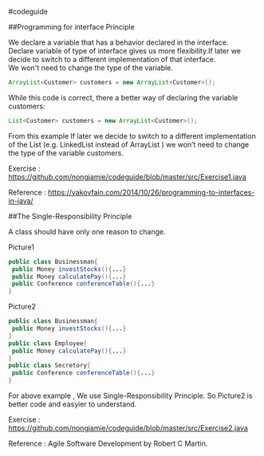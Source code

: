 #codeguide

##Programming for interface Principle

We declare a variable that has a behavior declared in the interface.<br>Declare variable of type of interface gives us more flexibility.If later we decide to switch to a different implementation of that interface.<br>We won't need to change the type of the variable.
  ```java
ArrayList<Customer> customers = new ArrayList<Customer>();
  ```
While this code is correct,  there a better way of declaring the variable customers:
  ```java
List<Customer> customers = new ArrayList<Customer>();
  ```
From this example If later we decide to switch to a different implementation of the List (e.g. LinkedList instead of ArrayList ) we won’t need to change the type of the variable customers.

Exercise : https://github.com/nongjamie/codeguide/blob/master/src/Exercise1.java

Reference : https://yakovfain.com/2014/10/26/programming-to-interfaces-in-java/

##The Single-Responsibility Principle

A class should have only one reason to change.

Picture1
 ```java
 public class Businessman{
  public Money investStocks(){...}
  public Money calculatePay(){...}
  public Conference conferenceTable(){...}
 }
 ```

Picture2
 ```java
 public class Businessman{
  public Money investStocks(){...}
 }
 public class Employee{
  public Money calculatePay(){...}
 }
 public class Secretory{
  public Conference conferenceTable(){...}
 }
 ```
For above example , We use Single-Responsibility Principle. So Picture2 is better code and easyier to understand.

Exercise : https://github.com/nongjamie/codeguide/blob/master/src/Exercise2.java

Reference : Agile Software Development by Robert C Martin.
